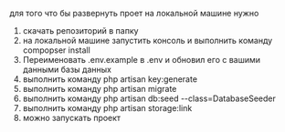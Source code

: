 для того что бы развернуть проет на локальной машине нужно 
1) скачать репозиторий в папку
2) на локальной машине запустить консоль и выполнить команду compopser install
3) Переименовать .env.example в .env и обновил его с вашими данными базы данных
4) выполнить команду php artisan key:generate
5) выполнить команду php artisan migrate
6) выполнить команду php artisan db:seed --class=DatabaseSeeder
7) выполнить команду php artisan storage:link
8) можно запускать проект 
